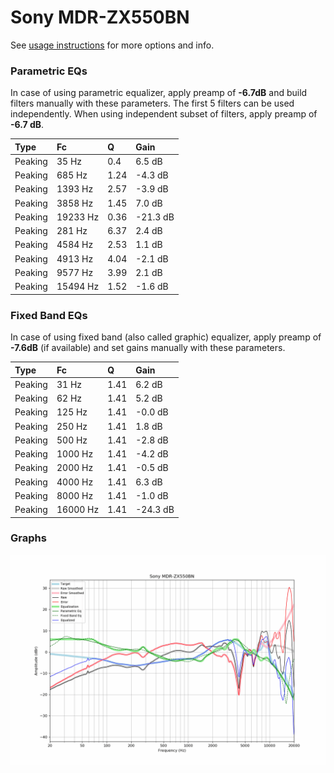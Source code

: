 # Sony MDR-ZX550BN
See [usage instructions](https://github.com/jaakkopasanen/AutoEq#usage) for more options and info.

### Parametric EQs
In case of using parametric equalizer, apply preamp of **-6.7dB** and build filters manually
with these parameters. The first 5 filters can be used independently.
When using independent subset of filters, apply preamp of **-6.7 dB**.

| Type    | Fc       |    Q | Gain     |
|:--------|:---------|:-----|:---------|
| Peaking | 35 Hz    | 0.4  | 6.5 dB   |
| Peaking | 685 Hz   | 1.24 | -4.3 dB  |
| Peaking | 1393 Hz  | 2.57 | -3.9 dB  |
| Peaking | 3858 Hz  | 1.45 | 7.0 dB   |
| Peaking | 19233 Hz | 0.36 | -21.3 dB |
| Peaking | 281 Hz   | 6.37 | 2.4 dB   |
| Peaking | 4584 Hz  | 2.53 | 1.1 dB   |
| Peaking | 4913 Hz  | 4.04 | -2.1 dB  |
| Peaking | 9577 Hz  | 3.99 | 2.1 dB   |
| Peaking | 15494 Hz | 1.52 | -1.6 dB  |

### Fixed Band EQs
In case of using fixed band (also called graphic) equalizer, apply preamp of **-7.6dB**
(if available) and set gains manually with these parameters.

| Type    | Fc       |    Q | Gain     |
|:--------|:---------|:-----|:---------|
| Peaking | 31 Hz    | 1.41 | 6.2 dB   |
| Peaking | 62 Hz    | 1.41 | 5.2 dB   |
| Peaking | 125 Hz   | 1.41 | -0.0 dB  |
| Peaking | 250 Hz   | 1.41 | 1.8 dB   |
| Peaking | 500 Hz   | 1.41 | -2.8 dB  |
| Peaking | 1000 Hz  | 1.41 | -4.2 dB  |
| Peaking | 2000 Hz  | 1.41 | -0.5 dB  |
| Peaking | 4000 Hz  | 1.41 | 6.3 dB   |
| Peaking | 8000 Hz  | 1.41 | -1.0 dB  |
| Peaking | 16000 Hz | 1.41 | -24.3 dB |

### Graphs
![](./Sony%20MDR-ZX550BN.png)